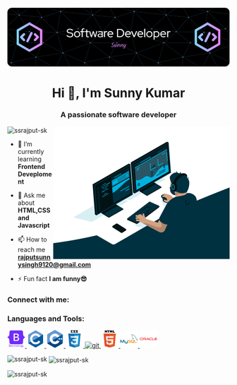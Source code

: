 ![logo](https://github.com/ssrajput-sk/ssrajput-sk/blob/main/Github_Banner.png)
<h1 align="center">Hi 👋, I'm Sunny Kumar</h1>
<h3 align="center">A passionate software developer</h3>

<img align="right" alt="coding" width="400" src="https://github.com/ssrajput-sk/ssrajput-sk/blob/main/Coder_Gif.gif">

<p align="left"> <img src="https://komarev.com/ghpvc/?username=ssrajput-sk&label=Profile%20views&color=0e75b6&style=flat" alt="ssrajput-sk" /> </p>

- 🌱 I’m currently learning **Frontend Deveploment**

- 💬 Ask me about **HTML,CSS and Javascript**

- 📫 How to reach me **rajputsunnysingh9120@gmail.com**

- ⚡ Fun fact **I am funny😎**

<h3 align="left">Connect with me:</h3>
<p align="left">
</p>

<h3 align="left">Languages and Tools:</h3>
<p align="left"> <a href="https://getbootstrap.com" target="_blank" rel="noreferrer"> <img src="https://raw.githubusercontent.com/devicons/devicon/master/icons/bootstrap/bootstrap-plain-wordmark.svg" alt="bootstrap" width="40" height="40"/> </a> <a href="https://www.cprogramming.com/" target="_blank" rel="noreferrer"> <img src="https://raw.githubusercontent.com/devicons/devicon/master/icons/c/c-original.svg" alt="c" width="40" height="40"/> </a> <a href="https://www.w3schools.com/cpp/" target="_blank" rel="noreferrer"> <img src="https://raw.githubusercontent.com/devicons/devicon/master/icons/cplusplus/cplusplus-original.svg" alt="cplusplus" width="40" height="40"/> </a> <a href="https://www.w3schools.com/css/" target="_blank" rel="noreferrer"> <img src="https://raw.githubusercontent.com/devicons/devicon/master/icons/css3/css3-original-wordmark.svg" alt="css3" width="40" height="40"/> </a> <a href="https://git-scm.com/" target="_blank" rel="noreferrer"> <img src="https://www.vectorlogo.zone/logos/git-scm/git-scm-icon.svg" alt="git" width="40" height="40"/> </a> <a href="https://www.w3.org/html/" target="_blank" rel="noreferrer"> <img src="https://raw.githubusercontent.com/devicons/devicon/master/icons/html5/html5-original-wordmark.svg" alt="html5" width="40" height="40"/> </a> <a href="https://www.mysql.com/" target="_blank" rel="noreferrer"> <img src="https://raw.githubusercontent.com/devicons/devicon/master/icons/mysql/mysql-original-wordmark.svg" alt="mysql" width="40" height="40"/> </a> <a href="https://www.oracle.com/" target="_blank" rel="noreferrer"> <img src="https://raw.githubusercontent.com/devicons/devicon/master/icons/oracle/oracle-original.svg" alt="oracle" width="40" height="40"/> </a> </p>

<p><img align="left" src="https://github-readme-stats.vercel.app/api/top-langs?username=ssrajput-sk&show_icons=true&locale=en&layout=compact" alt="ssrajput-sk" /></p>

<p>&nbsp;<img align="center" src="https://github-readme-stats.vercel.app/api?username=ssrajput-sk&show_icons=true&locale=en" alt="ssrajput-sk" /></p>

<p><img align="center" src="https://github-readme-streak-stats.herokuapp.com/?user=ssrajput-sk&" alt="ssrajput-sk" /></p>
